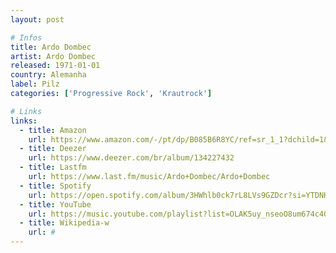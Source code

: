 ```yaml
---
layout: post

# Infos
title: Ardo Dombec
artist: Ardo Dombec
released: 1971-01-01
country: Alemanha
label: Pilz
categories: ['Progressive Rock', 'Krautrock']

# Links
links:
  - title: Amazon
    url: https://www.amazon.com/-/pt/dp/B085B6R8YC/ref=sr_1_1?dchild=1&keywords=Ardo+Dombec&qid=1614444646&s=dmusic&search-type=ss&sr=1-1&tag=kvnol08-20
  - title: Deezer
    url: https://www.deezer.com/br/album/134227432
  - title: Lastfm
    url: https://www.last.fm/music/Ardo+Dombec/Ardo+Dombec
  - title: Spotify
    url: https://open.spotify.com/album/3HWhlb0ck7rL8LVs9GZDcr?si=YTDNH7zbRw6AQx_MMDWqQQ
  - title: YouTube
    url: https://music.youtube.com/playlist?list=OLAK5uy_nseoO8um674c40zI981AKOTvawxicHdYE
  - title: Wikipedia-w
    url: #
---
```

